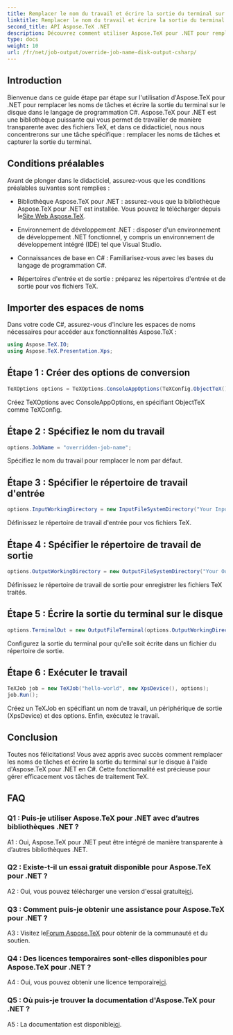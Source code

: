 ```yaml
---
title: Remplacer le nom du travail et écrire la sortie du terminal sur le disque (C#)
linktitle: Remplacer le nom du travail et écrire la sortie du terminal sur le disque (C#)
second_title: API Aspose.TeX .NET
description: Découvrez comment utiliser Aspose.TeX pour .NET pour remplacer les noms de tâches et capturer la sortie du terminal. Suivez notre guide complet pour une gestion transparente des fichiers TeX.
type: docs
weight: 10
url: /fr/net/job-output/override-job-name-disk-output-csharp/
---
```

## Introduction

Bienvenue dans ce guide étape par étape sur l'utilisation d'Aspose.TeX pour .NET pour remplacer les noms de tâches et écrire la sortie du terminal sur le disque dans le langage de programmation C#. Aspose.TeX pour .NET est une bibliothèque puissante qui vous permet de travailler de manière transparente avec des fichiers TeX, et dans ce didacticiel, nous nous concentrerons sur une tâche spécifique : remplacer les noms de tâches et capturer la sortie du terminal.

## Conditions préalables

Avant de plonger dans le didacticiel, assurez-vous que les conditions préalables suivantes sont remplies :

-  Bibliothèque Aspose.TeX pour .NET : assurez-vous que la bibliothèque Aspose.TeX pour .NET est installée. Vous pouvez le télécharger depuis le[Site Web Aspose.TeX](https://releases.aspose.com/tex/net/).

- Environnement de développement .NET : disposer d'un environnement de développement .NET fonctionnel, y compris un environnement de développement intégré (IDE) tel que Visual Studio.

- Connaissances de base en C# : Familiarisez-vous avec les bases du langage de programmation C#.

- Répertoires d'entrée et de sortie : préparez les répertoires d'entrée et de sortie pour vos fichiers TeX.

## Importer des espaces de noms

Dans votre code C#, assurez-vous d'inclure les espaces de noms nécessaires pour accéder aux fonctionnalités Aspose.TeX :

```csharp
using Aspose.TeX.IO;
using Aspose.TeX.Presentation.Xps;
```

## Étape 1 : Créer des options de conversion

```csharp
TeXOptions options = TeXOptions.ConsoleAppOptions(TeXConfig.ObjectTeX());
```

Créez TeXOptions avec ConsoleAppOptions, en spécifiant ObjectTeX comme TeXConfig.

## Étape 2 : Spécifiez le nom du travail

```csharp
options.JobName = "overridden-job-name";
```

Spécifiez le nom du travail pour remplacer le nom par défaut.

## Étape 3 : Spécifier le répertoire de travail d'entrée

```csharp
options.InputWorkingDirectory = new InputFileSystemDirectory("Your Input Directory");
```

Définissez le répertoire de travail d'entrée pour vos fichiers TeX.

## Étape 4 : Spécifier le répertoire de travail de sortie

```csharp
options.OutputWorkingDirectory = new OutputFileSystemDirectory("Your Output Directory");
```

Définissez le répertoire de travail de sortie pour enregistrer les fichiers TeX traités.

## Étape 5 : Écrire la sortie du terminal sur le disque

```csharp
options.TerminalOut = new OutputFileTerminal(options.OutputWorkingDirectory);
```

Configurez la sortie du terminal pour qu'elle soit écrite dans un fichier du répertoire de sortie.

## Étape 6 : Exécuter le travail

```csharp
TeXJob job = new TeXJob("hello-world", new XpsDevice(), options);
job.Run();
```

Créez un TeXJob en spécifiant un nom de travail, un périphérique de sortie (XpsDevice) et des options. Enfin, exécutez le travail.

## Conclusion

Toutes nos félicitations! Vous avez appris avec succès comment remplacer les noms de tâches et écrire la sortie du terminal sur le disque à l'aide d'Aspose.TeX pour .NET en C#. Cette fonctionnalité est précieuse pour gérer efficacement vos tâches de traitement TeX.

## FAQ

### Q1 : Puis-je utiliser Aspose.TeX pour .NET avec d’autres bibliothèques .NET ?

A1 : Oui, Aspose.TeX pour .NET peut être intégré de manière transparente à d’autres bibliothèques .NET.

### Q2 : Existe-t-il un essai gratuit disponible pour Aspose.TeX pour .NET ?

 A2 : Oui, vous pouvez télécharger une version d'essai gratuite[ici](https://releases.aspose.com/).

### Q3 : Comment puis-je obtenir une assistance pour Aspose.TeX pour .NET ?

 A3 : Visitez le[Forum Aspose.TeX](https://forum.aspose.com/c/tex/47) pour obtenir de la communauté et du soutien.

### Q4 : Des licences temporaires sont-elles disponibles pour Aspose.TeX pour .NET ?

 A4 : Oui, vous pouvez obtenir une licence temporaire[ici](https://purchase.aspose.com/temporary-license/).

### Q5 : Où puis-je trouver la documentation d'Aspose.TeX pour .NET ?

 A5 : La documentation est disponible[ici](https://reference.aspose.com/tex/net/).